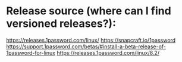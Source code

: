 # Release source (where can I find versioned releases?):
https://releases.1password.com/linux/
https://snapcraft.io/1password
https://support.1password.com/betas/#install-a-beta-release-of-1password-for-linux
https://releases.1password.com/linux/8.2/